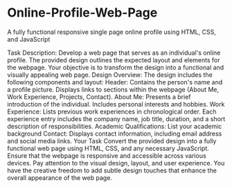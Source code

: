 # Online-Profile-Web-Page
A fully functional responsive single page  online profile using HTML, CSS, and JavaScript

Task Description:
Develop a web page that serves as an individual's online profile. The provided design outlines
the expected layout and elements for the webpage. Your objective is to transform the design
into a functional and visually appealing web page.
Design Overview:
The design includes the following components and layout:
Header:
Contains the person's name and a profile picture.
Displays links to sections within the webpage (About Me, Work Experience, Projects, Contact).
About Me:
Presents a brief introduction of the individual.
Includes personal interests and hobbies.
Work Experience:
Lists previous work experiences in chronological order.
Each experience entry includes the company name, job title, duration, and a short description of
responsibilities.
Academic Qualifications:
List your academic background
Contact:
Displays contact information, including email address and social media links.
Your Task
Convert the provided design into a fully functional web page using HTML, CSS, and any
necessary JavaScript. Ensure that the webpage is responsive and accessible across various
devices. Pay attention to the visual design, layout, and user experience. You have the creative
freedom to add subtle design touches that enhance the overall appearance of the web page.
